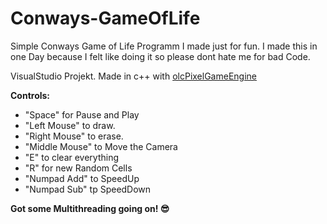 # Conways-GameOfLife
Simple Conways Game of Life Programm I made just for fun.
I made this in one Day because I felt like doing it so please dont hate me for bad Code.

VisualStudio Projekt.
Made in c++ with [olcPixelGameEngine](https://github.com/OneLoneCoder/olcPixelGameEngine)

__Controls:__
* "Space" for Pause and Play </br>
* "Left Mouse" to draw. </br>
* "Right Mouse" to erase. </br>
* "Middle Mouse" to Move the Camera </br>
* "E" to clear everything </br>
* "R" for new Random Cells </br>
* "Numpad Add" to SpeedUp </br>
* "Numpad Sub" tp SpeedDown </br>

__Got some Multithreading going on! :sunglasses:__
